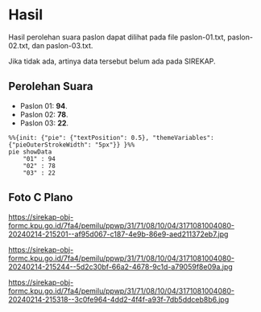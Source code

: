 # Hasil

Hasil perolehan suara paslon dapat dilihat pada file paslon-01.txt, paslon-02.txt, dan paslon-03.txt.

Jika tidak ada, artinya data tersebut belum ada pada SIREKAP.

## Perolehan Suara

 * Paslon 01: **94**.
 * Paslon 02: **78**.
 * Paslon 03: **22**.

```mermaid
%%{init: {"pie": {"textPosition": 0.5}, "themeVariables": {"pieOuterStrokeWidth": "5px"}} }%%
pie showData
    "01" : 94
    "02" : 78
    "03" : 22
```
## Foto C Plano

https://sirekap-obj-formc.kpu.go.id/7fa4/pemilu/ppwp/31/71/08/10/04/3171081004080-20240214-215201--af95d067-c187-4e9b-86e9-aed211372eb7.jpg

https://sirekap-obj-formc.kpu.go.id/7fa4/pemilu/ppwp/31/71/08/10/04/3171081004080-20240214-215244--5d2c30bf-66a2-4678-9c1d-a79059f8e09a.jpg

https://sirekap-obj-formc.kpu.go.id/7fa4/pemilu/ppwp/31/71/08/10/04/3171081004080-20240214-215318--3c0fe964-4dd2-4f4f-a93f-7db5ddceb8b6.jpg

